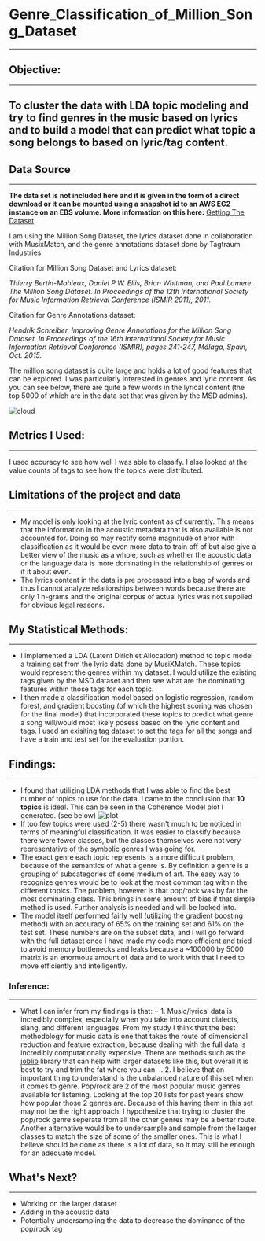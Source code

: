 # Genre_Classification_of_Million_Song_Dataset
---
## Objective:
---
**To cluster the data with LDA topic modeling and try to find genres in the music based on lyrics and to build a model that can predict what topic a song belongs to based on lyric/tag content.**
---

## Data Source
---
**The data set is not included here and it is given in the form of a direct download or it can be mounted using a snapshot id to an AWS EC2 instance on an EBS volume. More information on this here:** 
[Getting The Dataset](https://labrosa.ee.columbia.edu/millionsong/pages/getting-dataset "Million Song Dataset")

I am using the Million Song Dataset, the lyrics dataset done in collaboration with MusixMatch, and the genre annotations dataset done by Tagtraum Industries


Citation for Million Song Dataset and Lyrics dataset:

*Thierry Bertin-Mahieux, Daniel P.W. Ellis, Brian Whitman, and Paul Lamere.*
*The Million Song Dataset. In Proceedings of the 12th International Society*
*for Music Information Retrieval Conference (ISMIR 2011), 2011.*


Citation for Genre Annotations dataset:

*Hendrik Schreiber.*
*Improving Genre Annotations for the Million Song Dataset.*
*In Proceedings of the 16th International Society for Music Information*
*Retrieval Conference (ISMIR), pages 241-247, Málaga, Spain, Oct. 2015.*

The million song dataset is quite large and holds a lot of good features that can be explored. I was particularly interested in genres and lyric content. As you can see below, there are quite a few words in the lyrical content (the top 5000 of which are in the data set that was given by the MSD admins).

![cloud](./wordcloud/words.png)

## Metrics I Used:
---
I used accuracy to see how well I was able to classify. I also looked at the value counts of tags to see how the topics were distributed.

 
## Limitations of the project and data
---
- My model is only looking at the lyric content as of currently. This means that the information in the acoustic metadata that is also available is not accounted for. Doing so may rectify some magnitude of error with classification as it would be even more data to train off of but also give a better view of the music as a whole, such as whether the acoustic data or the language data is more dominating in the relationship of genres or if it about even.
- The lyrics content in the data is pre processed into a bag of words and thus I cannot analyze relationships between words because there are only 1 n-grams and the original corpus of actual lyrics was not supplied for obvious legal reasons.

## My Statistical Methods:
----
 - I implemented a LDA (Latent Dirichlet Allocation) method to topic model a training set from the lyric data done by MusiXMatch. These topics would represent the genres within my dataset. I would utilize the existing tags given by the MSD dataset and then see what are the dominating features within those tags for each topic. 
 - I then made a classification model based on logistic regression, random forest, and gradient boosting (of which the highest scoring was chosen for the final model) that incorporated these topics to predict what genre a song will/would most likely posess based on the lyric content and tags. I used an exisiting tag dataset to set the tags for all the songs and have a train and test set for the evaluation portion.

## Findings:
---
 - I found that utilizing LDA methods that I was able to find the best number of topics to use for the data. I came to the conclusion that **10 topics** is ideal. This can be seen in the Coherence Model plot I generated. (see below)
![plot]('./model_plot.png')
 - If too few topics were used (2-5) there wasn't much to be noticed in terms of meaningful classification. It was easier to classify because there were fewer classes, but the classes themselves were not very representative of the symbolic genres I was going for.
 - The exact genre each topic represents is a more difficult problem, because of the semantics of what a genre is. By definition a genre is a grouping of subcategories of some medium of art. The easy way to recognize genres would be to look at the most common tag within the different topics. The problem, however is that pop/rock was by far the most dominating class. This brings in some amount of bias if that simple method is used. Further analysis is needed and will be looked into.
 - The model itself performed fairly well (utilizing the gradient boosting method) with an accuracy of 65% on the training set and 61% on the test set. These numbers are on the subset data, and I will go forward with the full dataset once I have made my code more efficient and tried to avoid memory bottlenecks and leaks because a ~100000 by 5000 matrix is an enormous amount of data and to work with that I need to move efficiently and intelligently.

### Inference:
----
 - What I can infer from my findings is that:
 ⋅⋅ 1. Music/lyrical data is incredibly complex, especially when you take into account dialects, slang, and different languages. From my study I think that the best methodology for music data is one that takes the route of dimensional reduction and feature extraction, because dealing with the full data is incredibly computationally expensive. There are methods such as the [joblib](https://joblib.readthedocs.io/en/latest/) library that can help with larger datasets like this, but overall it is best to try and trim the fat where you can.
 .. 2. I believe that an important thing to understand is the unbalanced nature of this set when it comes to genre. Pop/rock are 2 of the most popular music genres available for listening. Looking at the top 20 lists for past years show how popular those 2 genres are. Because of this having them in this set may not be the right approach. I hypothesize that trying to cluster the pop/rock genre seperate from all the other genres may be a better route. Another alternative would be to undersample and sample from the larger classes to match the size of some of the smaller ones. This is what I believe should be done as there is a lot of data, so it may still be enough for an adequate model.

## What's Next?
---
 - Working on the larger dataset
 - Adding in the acoustic data
 - Potentially undersampling the data to decrease the dominance of the pop/rock tag
